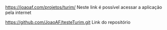 https://joaoaf.com/projetos/turim/
Neste link é possível acessar a aplicação pela internet

https://github.com/JoaoAF/testeTurim.git
Link do repositório